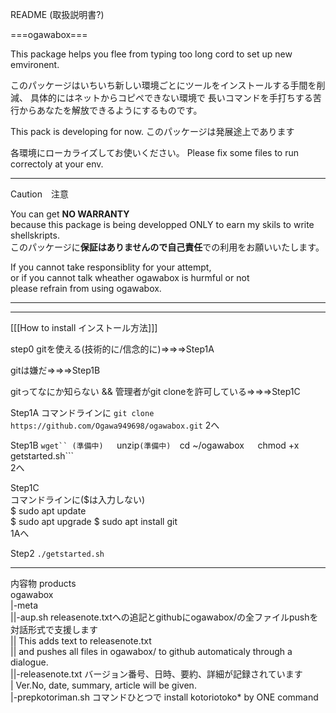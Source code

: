 README (取扱説明書?)

===ogawabox===

This package helps you flee from typing too long cord to set up new emvironent.

このパッケージはいちいち新しい環境ごとにツールをインストールする手間を削減、
具体的にはネットからコピペできない環境で
長いコマンドを手打ちする苦行からあなたを解放できるようにするものです。

This pack is developing for now.
このパッケージは発展途上であります

各環境にローカライズしてお使いください。
Please fix some files to run correctoly at your env.

********************************************************************************
Caution　注意

You can get **NO WARRANTY**  
because this package is being developped ONLY to earn my skils to write shellskripts.  
このパッケージに**保証はありませんので自己責任**での利用をお願いいたします。  

If you cannot take responsiblity for your attempt,  
or if you cannot talk wheather ogawabox is hurmful or not  
please refrain from using ogawabox.  
*********************************************************************************

------------------------------------------------------------
[[[How to install インストール方法]]]

step0
gitを使える(技術的に/信念的に)⇒⇒⇒Step1A

gitは嫌だ⇒⇒⇒Step1B

gitってなにか知らない && 管理者がgit cloneを許可している⇒⇒⇒Step1C


Step1A
コマンドラインに
```git clone https://github.com/Ogawa949698/ogawabox.git```
2へ

Step1B
```wget`` (準備中)  
```unzip``` (準備中)  
```cd ~/ogawabox```  
```chmod +x getstarted.sh```  
2へ  

Step1C  
コマンドラインに($は入力しない)  
$ sudo apt update  
$ sudo apt upgrade 
$ sudo apt install git  
1Aへ  


Step2
```./getstarted.sh```  

------------------------------------------------------------




内容物 products  
ogawabox  
|-meta  
||-aup.sh releasenote.txtへの追記とgithubにogawabox/の全ファイルpushを対話形式で支援します  
||        This adds text to releasenote.txt  
||        and pushes all files in ogawabox/ to github   automaticaly through a dialogue.  
||-releasenote.txt バージョン番号、日時、要約、詳細が記録されています  
|                 Ver.No, date, summary, article will be given.  
|-prepkotoriman.sh コマンドひとつで install kotoriotoko* by ONE command  

